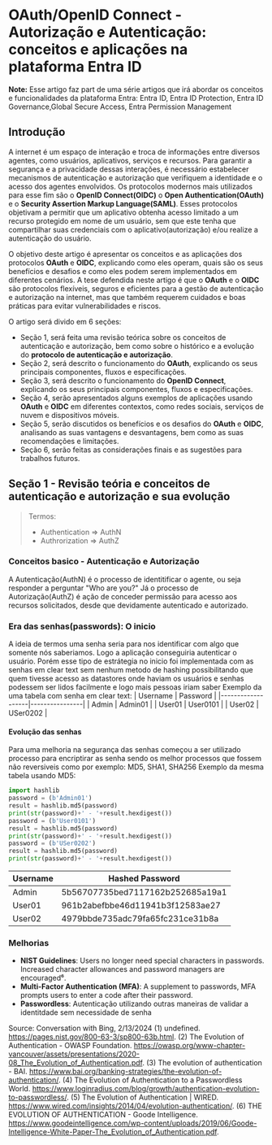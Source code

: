 # OAuth/OpenID Connect - Autorização e Autenticação: conceitos e aplicações na plataforma Entra ID

**Note:** Esse artigo faz part de uma série artigos que irá abordar os conceitos e funcionalidades da plataforma Entra: Entra ID, Entra ID Protection, Entra ID Governance,Global Secure Access, Entra Permission Management


## Introdução
A internet é um espaço de interação e troca de informações entre diversos agentes, como usuários, aplicativos, serviços e recursos. Para garantir a segurança e a privacidade dessas interações, é necessário estabelecer mecanismos de autenticação e autorização que verifiquem a identidade e o acesso dos agentes envolvidos. Os protocolos modernos mais utilizados para esse fim são o **OpenID Connect(OIDC)** o **Open Authentication(OAuth)** e o **Security Assertion Markup Language(SAML)**. Esses protocolos objetivam a permitir que um aplicativo obtenha acesso limitado a um recurso protegido em nome de um usuário, sem que este tenha que compartilhar suas credenciais com o aplicativo(autorização) e/ou realize a autenticação do usuário.

O objetivo deste artigo é apresentar os conceitos e as aplicações dos protocolos **OAuth** e **OIDC**, explicando como eles operam, quais são os seus benefícios e desafios e como eles podem serem implementados em diferentes cenários. A tese defendida neste artigo é que o **OAuth** e o **OIDC** são protocolos flexíveis, seguros e eficientes para a gestão de autenticação e autorização na internet, mas que também requerem cuidados e boas práticas para evitar vulnerabilidades e riscos.

O artigo será divido em 6 seções:
* Seção 1, será feita uma revisão teórica sobre os conceitos de autenticação e autorização, bem como sobre o histórico e a evolução do **protocolo de autenticação e autorização**. 
* Seção 2, será descrito o funcionamento do **OAuth**, explicando os seus principais componentes, fluxos e especificações.
* Seção 3, será descrito o funcionamento do **OpenID Connect**, explicando os seus principais componentes, fluxos e especificações.
* Seção 4, serão apresentados alguns exemplos de aplicações usando **OAuth** e **OIDC** em diferentes contextos, como redes sociais, serviços de nuvem e dispositivos móveis.
* Seção 5, serão discutidos os benefícios e os desafios do **OAuth** e **OIDC**, analisando as suas vantagens e desvantagens, bem como as suas recomendações e limitações.
* Seção 6, serão feitas as considerações finais e as sugestões para trabalhos futuros.


## Seção 1 - Revisão teória e conceitos de autenticação e autorização e sua evolução

>Termos: 
> * Authentication => AuthN
> * Authrorization => AuthZ

### Conceitos basico - Autenticação e Autorização
A Autenticação(AuthN) é o processo de identitificar o agente, ou seja responder a perguntar "Who are you?"
Já o processo de Autorização(AuthZ) é ação de conceder permissão para acesso aos recursos solicitados, desde que devidamente autenticado e autorizado.

### Era das senhas(passwords): O inicio
A ideia de termos uma senha seria para nos identificar com algo que somente nós saberiamos. Logo a aplicação conseguiria autenticar o usuário.
Porém esse tipo de estrátegia no inicio foi implementada com as senhas em clear text sem nenhum metodo de hashing possibilitando que quem tivesse acesso as datastores onde haviam os usuários e senhas podessem ser lidos facilmente e logo mais pessoas iriam saber
Exemplo da uma tabela com senha em clear text:
| Username          | Password       |
|-------------------|----------------|
| Admin             | Admin01        |
| User01            | User0101       |
| User02            | USer0202       |

#### Evolução das senhas
Para uma melhoria na segurança das senhas começou a ser utilizado processo para encriptirar as senha sendo os melhor processos que fossem não reversiveis como por exemplo: MD5, SHA1, SHA256
Exemplo da mesma tabela usando MD5:
```python
import hashlib
password = (b'Admin01')
result = hashlib.md5(password)
print(str(password)+' - '+result.hexdigest())
password = (b'User0101')
result = hashlib.md5(password)
print(str(password)+' - '+result.hexdigest())
password = (b'USer0202')
result = hashlib.md5(password)
print(str(password)+' - '+result.hexdigest())
```
| Username          | Hashed Password                   |
|------------------ |-----------------                  |
| Admin             | 5b56707735bed7117162b252685a19a1  |
| User01            | 961b2abefbbe46d11941b3f12583ae27  |
| User02            | 4979bbde735adc79fa65fc231ce31b8a  |


### Melhorias
- **NIST Guidelines**: Users no longer need special characters in passwords. Increased character allowances and password managers are encouraged⁶.
- **Multi-Factor Authentication (MFA)**: A supplement to passwords, MFA prompts users to enter a code after their password.
- **Passwordless**: Autenticação utilizando outras maneiras de validar a identitdade sem necessidade de senha


Source: Conversation with Bing, 2/13/2024
(1) undefined. https://pages.nist.gov/800-63-3/sp800-63b.html.
(2) The Evolution of Authentication - OWASP Foundation. https://owasp.org/www-chapter-vancouver/assets/presentations/2020-08_The_Evolution_of_Authentication.pdf.
(3) The evolution of authentication - BAI. https://www.bai.org/banking-strategies/the-evolution-of-authentication/.
(4) The Evolution of Authentication to a Passwordless World. https://www.loginradius.com/blog/growth/authentication-evolution-to-passwordless/.
(5) The Evolution of Authentication | WIRED. https://www.wired.com/insights/2014/04/evolution-authentication/.
(6) THE EVOLUTION OF AUTHENTICATION - Goode Intelligence. https://www.goodeintelligence.com/wp-content/uploads/2019/06/Goode-Intelligence-White-Paper-The_Evolution_of_Authentication.pdf.